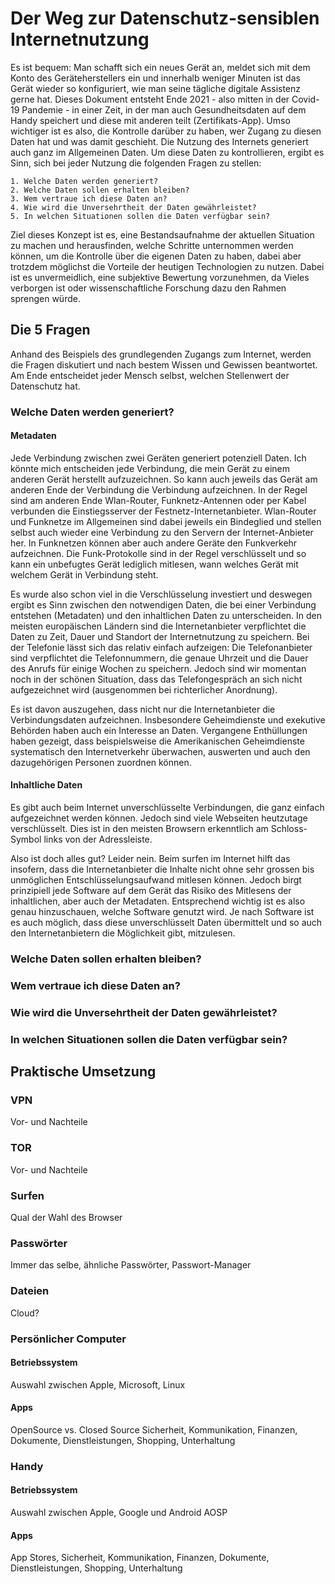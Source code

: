 # Der Weg zur Datenschutz-sensiblen Internetnutzung
Es ist bequem: Man schafft sich ein neues Gerät an, meldet sich mit dem Konto des Geräteherstellers ein und innerhalb weniger Minuten ist das Gerät wieder so konfiguriert, wie man seine tägliche digitale Assistenz gerne hat. Dieses Dokument entsteht Ende 2021 - also mitten in der Covid-19 Pandemie - in einer Zeit, in der man auch Gesundheitsdaten auf dem Handy speichert und diese mit anderen teilt (Zertifikats-App). Umso wichtiger ist es also, die Kontrolle darüber zu haben, wer Zugang zu diesen Daten hat und was damit geschieht. Die Nutzung des Internets generiert auch ganz im Allgemeinen Daten. Um diese Daten zu kontrollieren, ergibt es Sinn, sich bei jeder Nutzung die folgenden Fragen zu stellen:

	1. Welche Daten werden generiert?
	2. Welche Daten sollen erhalten bleiben?
	3. Wem vertraue ich diese Daten an?
	4. Wie wird die Unversehrtheit der Daten gewährleistet?
	5. In welchen Situationen sollen die Daten verfügbar sein?

Ziel dieses Konzept ist es, eine Bestandsaufnahme der aktuellen Situation zu machen und herausfinden, welche Schritte unternommen werden können, um die Kontrolle über die eigenen Daten zu haben, dabei aber trotzdem möglichst die Vorteile der heutigen Technologien zu nutzen. Dabei ist es unvermeidlich, eine subjektive Bewertung vorzunehmen, da Vieles verborgen ist oder wissenschaftliche Forschung dazu den Rahmen sprengen würde.

## Die 5 Fragen
Anhand des Beispiels des grundlegenden Zugangs zum Internet, werden die Fragen diskutiert und nach bestem Wissen und Gewissen beantwortet. Am Ende entscheidet jeder Mensch selbst, welchen Stellenwert der Datenschutz hat.

### Welche Daten werden generiert?
#### Metadaten
Jede Verbindung zwischen zwei Geräten generiert potenziell Daten. Ich könnte mich entscheiden jede Verbindung, die mein Gerät zu einem anderen Gerät herstellt aufzuzeichnen. So kann auch jeweils das Gerät am anderen Ende der Verbindung die Verbindung aufzeichnen. In der Regel sind am anderen Ende Wlan-Router, Funknetz-Antennen oder per Kabel verbunden die Einstiegsserver der Festnetz-Internetanbieter. Wlan-Router und Funknetze im Allgemeinen sind dabei jeweils ein Bindeglied und stellen selbst auch wieder eine Verbindung zu den Servern der Internet-Anbieter her. In Funknetzen können aber auch andere Geräte den Funkverkehr aufzeichnen. Die Funk-Protokolle sind in der Regel verschlüsselt und so kann ein unbefugtes Gerät lediglich mitlesen, wann welches Gerät mit welchem Gerät in Verbindung steht.

Es wurde also schon viel in die Verschlüsselung investiert und deswegen ergibt es Sinn zwischen den notwendigen Daten, die bei einer Verbindung entstehen (Metadaten) und den inhaltlichen Daten zu unterscheiden. In den meisten europäischen Ländern sind die Internetanbieter verpflichtet die Daten zu Zeit, Dauer und Standort der Internetnutzung zu speichern. Bei der Telefonie lässt sich das relativ einfach aufzeigen: Die Telefonanbieter sind verpflichtet die Telefonnummern, die genaue Uhrzeit und die Dauer des Anrufs für einige Wochen zu speichern. Jedoch sind wir momentan noch in der schönen Situation, dass das Telefongespräch an sich nicht aufgezeichnet wird (ausgenommen bei richterlicher Anordnung).

Es ist davon auszugehen, dass nicht nur die Internetanbieter die Verbindungsdaten aufzeichnen. Insbesondere Geheimdienste und exekutive Behörden haben auch ein Interesse an Daten. Vergangene Enthüllungen haben gezeigt, dass beispielsweise die Amerikanischen Geheimdienste systematisch den Internetverkehr überwachen, auswerten und auch den dazugehörigen Personen zuordnen können.

#### Inhaltliche Daten
Es gibt auch beim Internet unverschlüsselte Verbindungen, die ganz einfach aufgezeichnet werden können. Jedoch sind viele Webseiten heutzutage verschlüsselt. Dies ist in den meisten Browsern erkenntlich am Schloss-Symbol links von der Adressleiste.

Also ist doch alles gut?
Leider nein. Beim surfen im Internet hilft das insofern, dass die Internetanbieter die Inhalte nicht ohne sehr grossen bis unmöglichen Entschlüsselungsaufwand mitlesen können. Jedoch birgt prinzipiell jede Software auf dem Gerät das Risiko des Mitlesens der inhaltlichen, aber auch der Metadaten. Entsprechend wichtig ist es also genau hinzuschauen, welche Software genutzt wird. Je nach Software ist es auch möglich, dass diese unverschlüsselt Daten übermittelt und so auch den Internetanbietern die Möglichkeit gibt, mitzulesen.

### Welche Daten sollen erhalten bleiben?

### Wem vertraue ich diese Daten an?

### Wie wird die Unversehrtheit der Daten gewährleistet?

### In welchen Situationen sollen die Daten verfügbar sein?

## Praktische Umsetzung

### VPN
Vor- und Nachteile

### TOR
Vor- und Nachteile

### Surfen
Qual der Wahl des Browser

### Passwörter
Immer das selbe, ähnliche Passwörter, Passwort-Manager

### Dateien
Cloud?

### Persönlicher Computer
#### Betriebssystem
Auswahl zwischen Apple, Microsoft, Linux

#### Apps
OpenSource vs. Closed Source
Sicherheit, Kommunikation, Finanzen, Dokumente, Dienstleistungen, Shopping, Unterhaltung

### Handy
#### Betriebssystem
Auswahl zwischen Apple, Google und Android AOSP
#### Apps
App Stores, Sicherheit, Kommunikation, Finanzen, Dokumente, Dienstleistungen, Shopping, Unterhaltung
